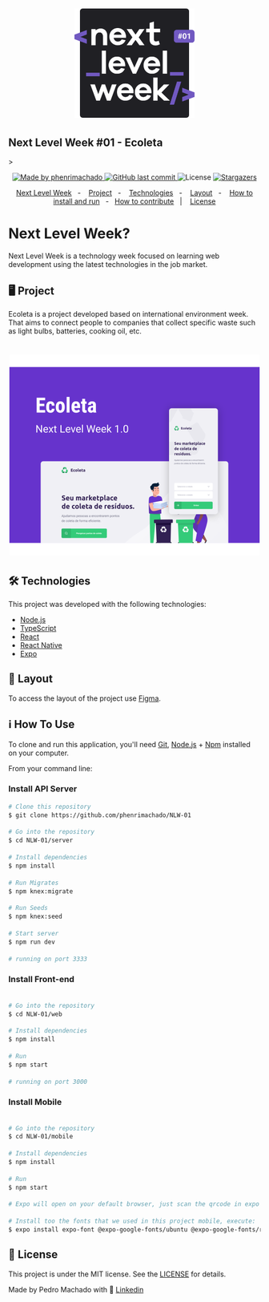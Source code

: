 <h1 align="center">
  <img alt="Logo Next Level Week" title="#NextLevelWeek" src="./.github/logo.svg" width="240px" />
</h1>

<h2>
  Next Level Week #01 - Ecoleta
</h2>
>
<p align="center">
  <a href="https://www.linkedin.com/in/pedrohenrique-machado/">
    <img alt="Made by phenrimachado" src="https://img.shields.io/badge/made%20by-phenrimachado-%2304D361">
  </a>

  <a href="https://github.com/phenrimachado/NLW-01/commits/master">
    <img alt="GitHub last commit" src="https://img.shields.io/github/last-commit/phenrimachado/NLW-01">
  </a>

  <img alt="License" src="https://img.shields.io/badge/license-MIT-brightgreen">
   <a href="https://github.com/phenrimachado/NLW-01/stargazers">
    <img alt="Stargazers" src="https://img.shields.io/github/stars/phenrimachado/NLW-01?style=social">
  </a>
</p>

<p align="center">
  <a href="#-next-level-week?">Next Level Week</a>&nbsp;&nbsp;&nbsp;-&nbsp;&nbsp;&nbsp;
  <a href="#-project">Project</a>&nbsp;&nbsp;&nbsp;-&nbsp;&nbsp;&nbsp;
  <a href="#-Technologies">Technologies</a>&nbsp;&nbsp;&nbsp;-&nbsp;&nbsp;&nbsp;
  <a href="#-layout">Layout</a>&nbsp;&nbsp;&nbsp;-&nbsp;&nbsp;&nbsp;
  <a href="#-how-to-use">How to install and run</a>&nbsp;&nbsp;&nbsp;-&nbsp;&nbsp;&nbsp;<a href="#-how-to-contribute">How to contribute</a>&nbsp;&nbsp;&nbsp;|&nbsp;&nbsp;&nbsp;
  <a href="#-license">License</a>
</p>

# Next Level Week?

Next Level Week is a technology week focused on learning web development using the latest technologies in the job market.

## 🖥 Project 

Ecoleta is a project developed based on international environment week. 
That aims to connect people to companies that collect specific waste such as light bulbs, batteries, cooking oil, etc.

<h1 align="center">
  <img alt="Example" title="Example" src=".github/capa.svg" width="500px" />
</h1>

## 🛠 Technologies

This project was developed with the following technologies:

- [Node.js][nodejs]
- [TypeScript][typescript]
- [React][reactjs]
- [React Native][rn]
- [Expo][expo]

## 📐 Layout

To access the layout of the project use [Figma](https://www.figma.com/file/1SxgOMojOB2zYT0Mdk28lB/).

## ℹ️ How To Use

To clone and run this application, you'll need [Git](https://git-scm.com), [Node.js][nodejs] + [Npm][npm] installed on your computer.

From your command line:

### Install API Server

```bash
# Clone this repository
$ git clone https://github.com/phenrimachado/NLW-01

# Go into the repository
$ cd NLW-01/server

# Install dependencies
$ npm install

# Run Migrates
$ npm knex:migrate

# Run Seeds
$ npm knex:seed

# Start server
$ npm run dev

# running on port 3333
```

### Install Front-end

```bash

# Go into the repository
$ cd NLW-01/web

# Install dependencies
$ npm install

# Run
$ npm start

# running on port 3000
```

### Install Mobile

```bash

# Go into the repository
$ cd NLW-01/mobile

# Install dependencies
$ npm install

# Run
$ npm start

# Expo will open on your default browser, just scan the qrcode in expo app on your smartphone

# Install too the fonts that we used in this project mobile, execute:
$ expo install expo-font @expo-google-fonts/ubuntu @expo-google-fonts/roboto

```

## 📝 License

This project is under the MIT license. See the [LICENSE](https://github.com/phenrimachado/NLW-01/blob/master/LICENSE) for details.


Made by Pedro Machado with 💙
[Linkedin](https://www.linkedin.com/in/pedrohenrique-machado/)

[nodejs]: https://nodejs.org/
[typescript]: https://www.typescriptlang.org/
[expo]: https://expo.io/
[reactjs]: https://reactjs.org
[rn]: https://facebook.github.io/react-native/
[npm]: https://www.npmjs.com/